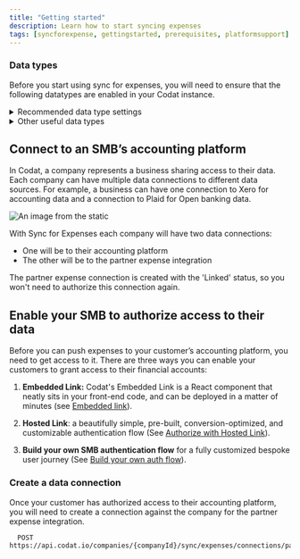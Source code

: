 ```yaml
---
title: "Getting started"
description: Learn how to start syncing expenses
tags: [syncforexpense, gettingstarted, prerequisites, platformsupport]
---
```


### Data types

Before you start using sync for expenses, you will need to ensure that the following datatypes are enabled in your Codat instance.


<details>
  <summary>Recommended data type settings</summary>


| DataType name | dataType | Use case | Fetch on first link? | Sync frequency |
| :- | :- | :- | :- | :- |
| Accounts            | `chartOfAccounts`    | Accounts used within the general ledger to record and categorize expenses.                                                                                                                             | ✅                  | daily          |
| Bank Accounts       | `bankAccounts`       | A bank account is the primary account from where expenses will be paid from.                                                                                                                           | ✅                  | daily          |
| Company             | `company`            | The company info contains helpful information such as the name of the linked company & base currency and registered addresses.                                                                         | ✅                  | daily          |
| Customers           | `customers`          | Customers can be used to record and associate income transactions such as reclaiming a cashback reward.                                                                                                | ✅                  | daily          |
| Suppliers           | `suppliers`          | All expenses go against a single supplier representing the expense provider, this prevents companies accounting software becoming overrun with multiple merchants.                                     | ✅                  | daily          |
| Tax Rates           | `taxRates`           | Tax rates enable companies to track expenses against the relevent tax code, this enables them to either make the expense billable or track taxes that can be reclaimed.                                | ✅                  | daily          |
| Tracking Categories | `trackingCategories` | Tracking categories provide an additional means of categorising and tagging an expense, for example locations and departments would be tracking categories.                                            | ✅                  | daily          |

</details>

<details>
  <summary>Other useful data types</summary>

| DataType Name | dataType | Use Case |
| :- | :- | :- | 
| Direct Costs        | `directCosts`        | Sync for expenses uses direct cost to represent the expense transaction within the accounting platform.        |
| Direct Incomes      | `directIncomes`      | Typically direct incomes are used to represent any income generating transaction type such as cashback rewards.    |
| Journal Entries     | `journalEntries`     | Journal entries are used where an accounting platform does not support a representation of direct costs. They are also used to represent transfers such as topping up or paying down the expense card.   |
| Transfers           | `transfers`          | A record of the expense transaction between two bank accounts such as topping up or paying down the expense card.        |
</details>

## Connect to an SMB’s accounting platform

In Codat, a company represents a business sharing access to their data. Each company can have multiple data connections to different data sources. For example, a business can have one connection to Xero for accounting data and a connection to Plaid for Open banking data.

![An image from the static](/img/sync-for-expenses/sfe-connections.png)

With Sync for Expenses each company will have two data connections:

- One will be to their accounting platform
- The other will be to the partner expense integration

The partner expense connection is created with the 'Linked' status, so you won't need to authorize this connection again. 

## Enable your SMB to authorize access to their data

Before you can push expenses to your customer’s accounting platform, you need to get access to it. There are three ways you can enable your customers to grant access to their financial accounts:

1.  **Embedded Link:** Codat's Embedded Link is a React component that neatly sits in your front-end code, and can be deployed in a matter of minutes (see [Embedded link](/auth-flow/authorize-embedded-link)).

2.  **Hosted Link**: a beautifully simple, pre-built, conversion-optimized, and customizable authentication flow (See [Authorize with Hosted Link](/auth-flow/authorize-hosted-link)).

3.  **Build your own SMB authentication flow** for a fully customized bespoke user journey (See [Build your own auth flow](/auth-flow/build/build-your-own-authorization-journey)).

### Create a data connection

Once your customer has authorized access to their accounting platform, you will need to create a connection against the company for the partner expense integration.

``` http
  POST https://api.codat.io/companies/{companyId}/sync/expenses/connections/partnerexpense
```

